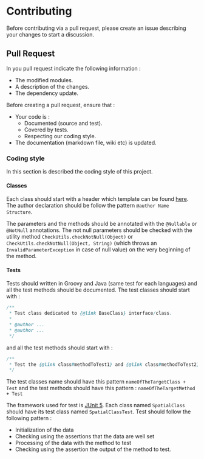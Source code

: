 # Contributing

Before contributing via a pull request, please create an issue describing 
your changes to start a discussion.

## Pull Request

In you pull request indicate the following information : 
 - The modified modules.
 - A description of the changes.
 - The dependency update.

Before creating a pull request, ensure that :
 - Your code is :
    - Documented (source and test).
    - Covered by tests.
    - Respecting our coding style.
 - The documentation (markdown file, wiki etc) is updated.
 
### Coding style

In this section is described the coding style of this project.

#### Classes

Each class should start with a header which template can be found 
[here](HEADER.md). The author declaration should be follow the pattern 
`@author Name Structure`.

The parameters and the methods should be annotated with the `@Nullable` or `@NotNull` annotations. The not null 
parameters should be checked with the utility method `CheckUtils.checkNotNull(Object)` or 
`CheckUtils.checkNotNull(Object, String)` (which throws an `InvalidParameterException` in case of null value) on the 
very beginning of the method.

#### Tests

Tests should written in Groovy and Java (same test for each languages) 
and all the test methods should be documented. The test classes should 
start with :
``` java
/**
 * Test class dedicated to {@link BaseClass} interface/class.
 *
 * @author ...
 * @author ...
 */
```
and all the test methods should start with :
``` java
/**
 * Test the {@link class#methodToTest1} and {@link class#methodToTest2} and ... method(s)/constructor(s).
 */
```

The test classes name should have this pattern `nameOfTheTargetClass + Test` and the test methods should have this 
pattern : `nameOfTheTargetMethod + Test`

The framework used for test is 
[JUnit 5](https://junit.org/junit5/docs/current/user-guide/). 
Each class named `SpatialClass` should have its test class named 
`SpatialClassTest`.
Test should follow the following pattern :
 - Initialization of the data
 - Checking using the assertions that the data are well set
 - Processing of the data with the method to test
 - Checking using the assertion the output of the method to test.
